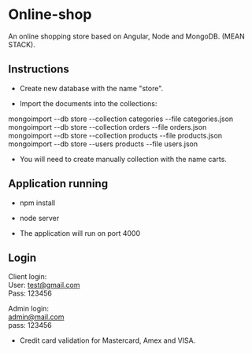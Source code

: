 # Online-shop
An online shopping store based on Angular, Node and MongoDB. (MEAN STACK). </br>

## Instructions
* Create new database with the name "store". </br>

* Import the documents into the collections: </br>

mongoimport --db store --collection categories --file categories.json </br>
mongoimport --db store --collection orders --file orders.json </br>
mongoimport --db store --collection products --file products.json </br>
mongoimport --db store --users products --file users.json </br> 

* You will need to create manually collection with the name carts. </br>

## Application running
* npm install 
* node server

* The application will run on port 4000

## Login
Client login: </br>
User: test@gmail.com </br>
Pass: 123456 </br>

Admin login: </br>
admin@mail.com </br>
pass: 123456 </br>

* Credit card validation for Mastercard, Amex and VISA.
